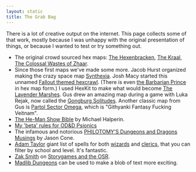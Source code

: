 ```yaml
---
layout: static
title: The Grab Bag
---
```


There is a lot of creative output on the internet. This page collects some of that work, mostly because I was unhappy with the original presentation of things, or because I wanted to test or try something out.

* The original crowd sourced hex maps: [The Hexenbracken][1], [The Kraal][2], [The Colossal Wastes of Zhaar][3].
* Since those first maps we've made some more. Jacob Hurst organized making the crazy space map [Synthexia][12]. Josh Macy started this unnamed [Fallout themed hexcrawl][15]. (There is even [the Barbarian Prince][16] in hex map form.) I used HexKit to make what would become [The Lavender Marshes][14]. Gus drew an amazing map during a game with Luka Rejak, now called the [Gongburg Solitudes][17]. Another classic map from Gus is [Partol Sector Omega][18], which is "Githyanki Fantasy Fucking Veitnam".
* [The He-Man Show Bible][4] by Michael Halperin.
* [My 'beta' rules for OD&D Psionics][5]
* The infamous and notorious [PHILOTOMY’S Dungeons and Dragons Musings][6] by Jason Cone.
* [Adam Taylor][7] giant list of spells for both [wizards][8] and [clerics][9], that you can filter by school and level. It's fantastic.
* [Zak Smith][10] on [Storygames and the OSR][11].
* [Madlib Dungeons][13] can be used to make a blob of text more exciting.

[1]: /grab-bag/hexenbracken/
[2]: /grab-bag/kraal/
[3]: /grab-bag/wastes/
[4]: /grab-bag/he-man/
[5]: /grab-bag/psionics/
[6]: /grab-bag/philotomy/
[7]: https://plus.google.com/u/0/102353265648840654058/posts
[8]: /grab-bag/spells/Pangean_wizard_spells.html
[9]: /grab-bag/spells/Pangean_priest_spells.html
[10]: http://dndwithpornstars.blogspot.com/
[11]: /grab-bag/osr-storygames/
[12]: /grab-bag/synthexia
[13]: /grab-bag/madlibs/
[14]: /grab-bag/marshes
[15]: /grab-bag/fallout/
[16]: /grab-bag/barbarianbracken/
[17]: /grab-bag/gongburg/
[18]: /grab-bag/omega/